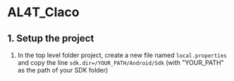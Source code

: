 # AL4T_Claco

## 1. Setup the project
1. In the top level folder project, create a new file named ```local.properties``` and copy the line ```sdk.dir=/YOUR_PATH/Android/Sdk``` (with "YOUR_PATH" as the path of your SDK folder)
